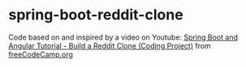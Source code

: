 # spring-boot-reddit-clone
Code based on and inspired by a video on Youtube: [Spring Boot and Angular Tutorial - Build a Reddit Clone (Coding Project)](https://www.youtube.com/watch?v=DKlTBBuc32) from [freeCodeCamp.org](https://www.youtube.com/channel/UC8butISFwT-Wl7EV0hUK0BQ)

